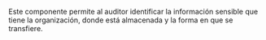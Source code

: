Este componente permite al auditor identificar la información sensible que tiene la organización, donde está almacenada y la forma en que se transfiere.
